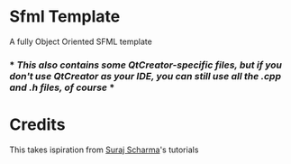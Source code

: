 # Sfml Template
A fully Object Oriented SFML template

### \* *This also contains some QtCreator-specific files, but if you don't use QtCreator as your IDE, you can still use all the .cpp and .h files, of course* *

# Credits
This takes ispiration from [Suraj Scharma](https://www.youtube.com/channel/UC2i39AOpDSlO1Mrn1jQ8Xkg)'s tutorials
